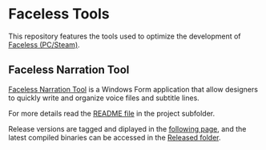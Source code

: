 # Faceless Tools

This repository features the tools used to optimize the development of [Faceless (PC/Steam)](http://store.steampowered.com/app/243240/Faceless/).

## Faceless Narration Tool

[Faceless Narration Tool](https://github.com/fireapache/FacelessTools/tree/master/Faceless%20Narration%20Tool) is a Windows Form application that allow designers to quickly write and organize voice files and subtitle lines.

For more details read the [README file](https://github.com/fireapache/FacelessTools/tree/master/Faceless%20Narration%20Tool/README.md) in the project subfolder.

Release versions are tagged and diplayed in the [following page](https://github.com/fireapache/FacelessTools/releases), and the latest compiled binaries can be accessed in the [Released folder](https://github.com/fireapache/FacelessTools/tree/master/Faceless%20Narration%20Tool/bin/Release).
